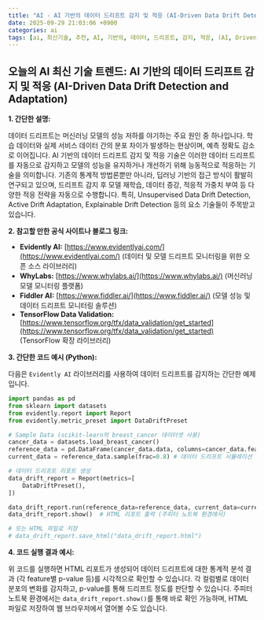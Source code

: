 ```yaml
---
title: "AI - AI 기반의 데이터 드리프트 감지 및 적응 (AI-Driven Data Drift Detection and Adaptation)"
date: 2025-09-29 21:03:06 +0900
categories: ai
tags: [ai, 최신기술, 추천, AI, 기반의, 데이터, 드리프트, 감지, 적응, (AI, Driven, Data, Drift, Detection, and, Adaptation)]
---
```


## 오늘의 AI 최신 기술 트렌드: **AI 기반의 데이터 드리프트 감지 및 적응 (AI-Driven Data Drift Detection and Adaptation)**

**1. 간단한 설명:**

데이터 드리프트는 머신러닝 모델의 성능 저하를 야기하는 주요 원인 중 하나입니다. 학습 데이터와 실제 서비스 데이터 간의 분포 차이가 발생하는 현상이며, 예측 정확도 감소로 이어집니다. AI 기반의 데이터 드리프트 감지 및 적응 기술은 이러한 데이터 드리프트를 자동으로 감지하고 모델의 성능을 유지하거나 개선하기 위해 능동적으로 적응하는 기술을 의미합니다. 기존의 통계적 방법론뿐만 아니라, 딥러닝 기반의 접근 방식이 활발히 연구되고 있으며, 드리프트 감지 후 모델 재학습, 데이터 증강, 적응적 가중치 부여 등 다양한 적응 전략을 자동으로 수행합니다.  특히, Unsupervised Data Drift Detection, Active Drift Adaptation, Explainable Drift Detection 등의 요소 기술들이 주목받고 있습니다.

**2. 참고할 만한 공식 사이트나 블로그 링크:**

*   **Evidently AI:** [https://www.evidentlyai.com/](https://www.evidentlyai.com/) (데이터 및 모델 드리프트 모니터링을 위한 오픈 소스 라이브러리)
*   **WhyLabs:** [https://www.whylabs.ai/](https://www.whylabs.ai/) (머신러닝 모델 모니터링 플랫폼)
*   **Fiddler AI:** [https://www.fiddler.ai/](https://www.fiddler.ai/) (모델 성능 및 데이터 드리프트 모니터링 솔루션)
*   **TensorFlow Data Validation:** [https://www.tensorflow.org/tfx/data_validation/get_started](https://www.tensorflow.org/tfx/data_validation/get_started) (TensorFlow 확장 라이브러리)

**3. 간단한 코드 예시 (Python):**

다음은 `Evidently AI` 라이브러리를 사용하여 데이터 드리프트를 감지하는 간단한 예제입니다.

```python
import pandas as pd
from sklearn import datasets
from evidently.report import Report
from evidently.metric_preset import DataDriftPreset

# Sample Data (scikit-learn의 breast_cancer 데이터셋 사용)
cancer_data = datasets.load_breast_cancer()
reference_data = pd.DataFrame(cancer_data.data, columns=cancer_data.feature_names)
current_data = reference_data.sample(frac=0.8) # 데이터 드리프트 시뮬레이션

# 데이터 드리프트 리포트 생성
data_drift_report = Report(metrics=[
    DataDriftPreset(),
])

data_drift_report.run(reference_data=reference_data, current_data=current_data, column_mapping=None)
data_drift_report.show()  # HTML 리포트 출력 (주피터 노트북 환경에서)

# 또는 HTML 파일로 저장
# data_drift_report.save_html("data_drift_report.html")
```

**4. 코드 실행 결과 예시:**

위 코드를 실행하면 HTML 리포트가 생성되어 데이터 드리프트에 대한 통계적 분석 결과 (각 feature별 p-value 등)를 시각적으로 확인할 수 있습니다.  각 컬럼별로 데이터 분포의 변화를 감지하고, p-value를 통해 드리프트 정도를 판단할 수 있습니다.  주피터 노트북 환경에서는 `data_drift_report.show()`를 통해 바로 확인 가능하며, HTML 파일로 저장하여 웹 브라우저에서 열어볼 수도 있습니다.

